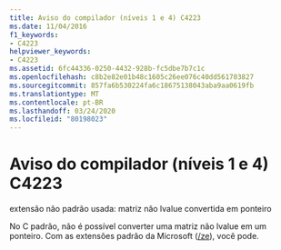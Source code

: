 ```yaml
---
title: Aviso do compilador (níveis 1 e 4) C4223
ms.date: 11/04/2016
f1_keywords:
- C4223
helpviewer_keywords:
- C4223
ms.assetid: 6fc44336-0250-4432-928b-fc5dbe7b7c1c
ms.openlocfilehash: c8b2e82e01b48c1605c26ee076c40dd561703827
ms.sourcegitcommit: 857fa6b530224fa6c18675138043aba9aa0619fb
ms.translationtype: MT
ms.contentlocale: pt-BR
ms.lasthandoff: 03/24/2020
ms.locfileid: "80198023"
---
```

# <a name="compiler-warning-levels-1-and-4-c4223"></a>Aviso do compilador (níveis 1 e 4) C4223

extensão não padrão usada: matriz não lvalue convertida em ponteiro

No C padrão, não é possível converter uma matriz não lvalue em um ponteiro. Com as extensões padrão da Microsoft ([/ze](../../build/reference/za-ze-disable-language-extensions.md)), você pode.
